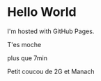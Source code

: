 <!DOCTYPE html>
<html>
<body>
<h1>Hello World</h1>
<p>I'm hosted with GitHub Pages.</p>
<p>T'es moche</p>
<p>plus que 7min</p>
<p>Petit coucou de 2G et Manach</p>
</body>
</html>
